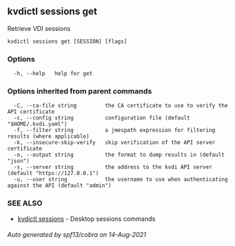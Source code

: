 ## kvdictl sessions get

Retrieve VDI sessions

```
kvdictl sessions get [SESSION] [flags]
```

### Options

```
  -h, --help   help for get
```

### Options inherited from parent commands

```
  -C, --ca-file string         the CA certificate to use to verify the API certificate
  -c, --config string          configuration file (default "$HOME/.kvdi.yaml")
  -f, --filter string          a jmespath expression for filtering results (where applicable)
  -k, --insecure-skip-verify   skip verification of the API server certificate
  -o, --output string          the format to dump results in (default "json")
  -s, --server string          the address to the kvdi API server (default "https://127.0.0.1")
  -u, --user string            the username to use when authenticating against the API (default "admin")
```

### SEE ALSO

* [kvdictl sessions](kvdictl_sessions.md)	 - Desktop sessions commands

###### Auto generated by spf13/cobra on 14-Aug-2021
